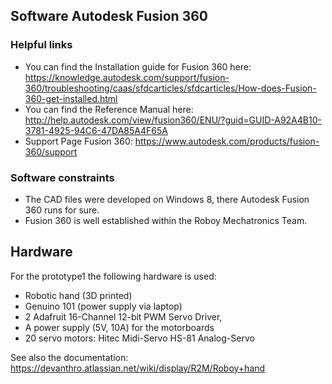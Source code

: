 ## Software Autodesk Fusion 360

### Helpful links
- You can find the Installation guide for Fusion 360 here: https://knowledge.autodesk.com/support/fusion-360/troubleshooting/caas/sfdcarticles/sfdcarticles/How-does-Fusion-360-get-installed.html
- You can find the Reference Manual here: http://help.autodesk.com/view/fusion360/ENU/?guid=GUID-A92A4B10-3781-4925-94C6-47DA85A4F65A
- Support Page Fusion 360: https://www.autodesk.com/products/fusion-360/support

### Software constraints
- The CAD files were developed on Windows 8, there Autodesk Fusion 360 runs for sure.
- Fusion 360 is well established within the Roboy Mechatronics Team.

## Hardware
For the prototype1 the following hardware is used:
- Robotic hand (3D printed)
- Genuino 101 (power supply via laptop)
- 2 Adafruit 16-Channel 12-bit PWM Servo Driver, 
- A power supply (5V, 10A) for the motorboards
- 20 servo motors: Hitec Midi-Servo HS-81 Analog-Servo

See also the documentation: https://devanthro.atlassian.net/wiki/display/R2M/Roboy+hand
